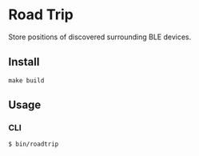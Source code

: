 # Road Trip

Store positions of discovered surrounding BLE devices.



## Install

    make build



## Usage

### CLI

    $ bin/roadtrip
